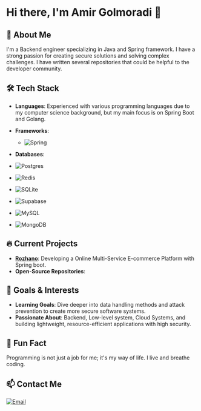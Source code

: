 # Hi there, I'm Amir Golmoradi 👋

## 🚀 About Me
I'm a Backend engineer specializing in Java and Spring framework. I have a strong passion for creating secure solutions and solving complex challenges. I have written several repositories that could be helpful to the developer community.

## 🛠️ Tech Stack
- **Languages**: Experienced with various programming languages due to my computer science background, but my main focus is on Spring Boot and Golang.
- **Frameworks**:  
  - ![Spring](https://img.shields.io/badge/spring-%236DB33F.svg?style=for-the-badge&logo=spring&logoColor=white) 
  
  
- **Databases**:
- ![Postgres](https://img.shields.io/badge/postgres-%23316192.svg?style=for-the-badge&logo=postgresql&logoColor=white)
- ![Redis](https://img.shields.io/badge/redis-%23DD0031.svg?style=for-the-badge&logo=redis&logoColor=white)
- ![SQLite](https://img.shields.io/badge/sqlite-%2307405e.svg?style=for-the-badge&logo=sqlite&logoColor=white)
- ![Supabase](https://img.shields.io/badge/Supabase-3ECF8E?style=for-the-badge&logo=supabase&logoColor=white)
- ![MySQL](https://img.shields.io/badge/mysql-4479A1.svg?style=for-the-badge&logo=mysql&logoColor=white)
- ![MongoDB](https://img.shields.io/badge/MongoDB-%234ea94b.svg?style=for-the-badge&logo=mongodb&logoColor=white)

## 🔥 Current Projects
- **[Rozhano](https://github.com/blvchain)**: Developing a Online Multi-Service E-commerce Platform with Spring boot.
- **Open-Source Repositories**:



## 🎯 Goals & Interests
- **Learning Goals**: Dive deeper into data handling methods and attack prevention to create more secure software systems.
- **Passionate About**: Backend, Low-level system, Cloud Systems, and building lightweight, resource-efficient applications with high security.

## 💬 Fun Fact
Programming is not just a job for me; it's my way of life. I live and breathe coding.

## 📫 Contact Me
[![Email](https://img.shields.io/badge/Email-D14836?style=flat-square&logo=gmail&logoColor=white)](mailto:ahgolmoradi12@gmail.com)
